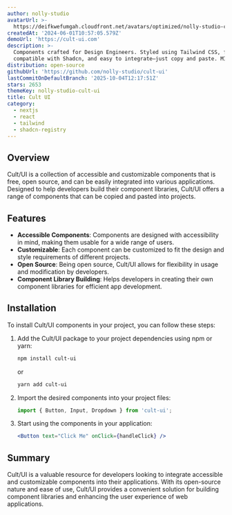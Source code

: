 ```yaml
---
author: nolly-studio
avatarUrl: >-
  https://deifkwefumgah.cloudfront.net/avatars/optimized/nolly-studio-cult-ui-avatar-128.webp
createdAt: '2024-06-01T10:57:05.579Z'
demoUrl: 'https://cult-ui.com'
description: >-
  Components crafted for Design Engineers. Styled using Tailwind CSS, fully
  compatible with Shadcn, and easy to integrate—just copy and paste. MIT
distribution: open-source
githubUrl: 'https://github.com/nolly-studio/cult-ui'
lastCommitOnDefaultBranch: '2025-10-04T12:17:51Z'
stars: 2653
themeKey: nolly-studio-cult-ui
title: Cult UI
category:
  - nextjs
  - react
  - tailwind
  - shadcn-registry
---
```

## Overview
Cult/UI is a collection of accessible and customizable components that is free, open source, and can be easily integrated into various applications. Designed to help developers build their component libraries, Cult/UI offers a range of components that can be copied and pasted into projects.

## Features
- **Accessible Components**: Components are designed with accessibility in mind, making them usable for a wide range of users.
- **Customizable**: Each component can be customized to fit the design and style requirements of different projects.
- **Open Source**: Being open source, Cult/UI allows for flexibility in usage and modification by developers.
- **Component Library Building**: Helps developers in creating their own component libraries for efficient app development.

## Installation
To install Cult/UI components in your project, you can follow these steps:
1. Add the Cult/UI package to your project dependencies using npm or yarn:
   ```bash
   npm install cult-ui
   ```
   or
   ```bash
   yarn add cult-ui
   ```
2. Import the desired components into your project files:
   ```javascript
   import { Button, Input, Dropdown } from 'cult-ui';
   ```
3. Start using the components in your application:
   ```jsx
   <Button text="Click Me" onClick={handleClick} />
   ```

## Summary
Cult/UI is a valuable resource for developers looking to integrate accessible and customizable components into their applications. With its open-source nature and ease of use, Cult/UI provides a convenient solution for building component libraries and enhancing the user experience of web applications.
